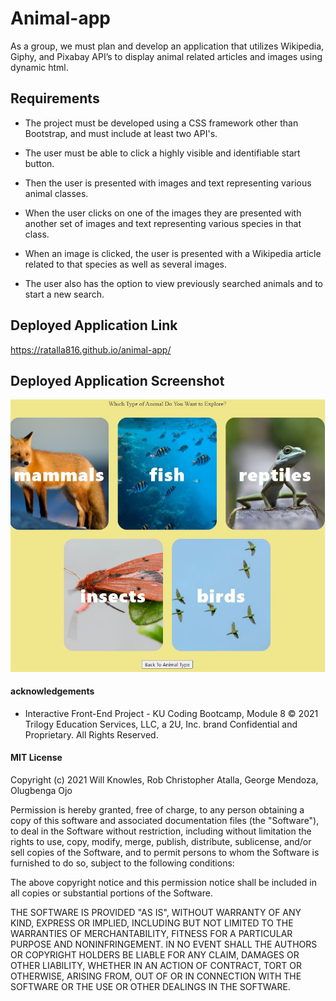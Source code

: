 # Animal-app 

As a group, we must plan and develop an application that utilizes Wikipedia, Giphy, and Pixabay API’s to display animal related articles and images using dynamic html. 


## Requirements

* The project must be developed using a CSS framework other than Bootstrap, and must include at least two API's.

* The user must be able to click a highly visible and identifiable start button. 

* Then the user is presented with images and text representing various animal classes.

* When the user clicks on one of the images they are presented with another set of images and text representing various species in that class. 

* When an image is clicked, the user is presented with a Wikipedia article related to that species as well as several images. 

* The user also has the option to view previously searched animals and to start a new search. 

## Deployed Application Link

https://ratalla816.github.io/animal-app/

## Deployed Application Screenshot

![application screenshot](./assets/images/animal-app-screenshot.JPG)

#### acknowledgements

* Interactive Front-End Project - KU Coding Bootcamp, Module 8 
© 2021 Trilogy Education Services, LLC, a 2U, Inc. 
brand Confidential and Proprietary. All Rights Reserved.

#### MIT License

Copyright (c) 2021 Will Knowles, Rob Christopher Atalla, George Mendoza, Olugbenga Ojo 

Permission is hereby granted, free of charge, to any person obtaining a copy of this software and associated documentation files (the "Software"), to deal in the Software without restriction, including without limitation the rights to use, copy, modify, merge, publish, distribute, sublicense, and/or sell copies of the Software, and to permit persons to whom the Software is furnished to do so, subject to the following conditions:

The above copyright notice and this permission notice shall be included in all copies or substantial portions of the Software.

THE SOFTWARE IS PROVIDED "AS IS", WITHOUT WARRANTY OF ANY KIND, EXPRESS OR IMPLIED, INCLUDING BUT NOT LIMITED TO THE WARRANTIES OF MERCHANTABILITY, FITNESS FOR A PARTICULAR PURPOSE AND NONINFRINGEMENT. IN NO EVENT SHALL THE AUTHORS OR COPYRIGHT HOLDERS BE LIABLE FOR ANY CLAIM, DAMAGES OR OTHER LIABILITY, WHETHER IN AN ACTION OF CONTRACT, TORT OR OTHERWISE, ARISING FROM, OUT OF OR IN CONNECTION WITH THE SOFTWARE OR THE USE OR OTHER DEALINGS IN THE SOFTWARE.
